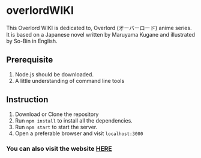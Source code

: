# overlordWIKI

This Overlord WIKI is dedicated to, Overlord (オーバーロード) anime series. It is based on a Japanese novel written by Maruyama Kugane and illustrated by So-Bin in English.

## Prerequisite
1. Node.js should be downloaded.
2. A little understanding of command line tools 

## Instruction
1. Download or Clone the repository
2. Run `npm install` to install all the dependencies.
3. Run `npm start` to start the server.
4. Open a preferable browser and visit `localhost:3000`

### You can also visit the website [HERE](https://overlordwiki.herokuapp.com)
